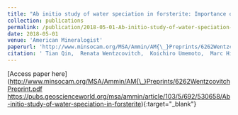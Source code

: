 ```yaml
---
title: "Ab initio study of water speciation in forsterite: Importance of the entropic effect"
collection: publications
permalink: /publication/2018-05-01-Ab-initio-study-of-water-speciation-in-forsterite-Importance-of-the-entropic-effect
date: 2018-05-01
venue: 'American Mineralogist'
paperurl: 'http://www.minsocam.org/MSA/Ammin/AM{\_}Preprints/6262WentzcovitchPreprint.pdf https://pubs.geoscienceworld.org/msa/ammin/article/103/5/692/530658/Ab-initio-study-of-water-speciation-in-forsterite'
citation: ' Tian Qin,  Renata Wentzcovitch,  Koichiro Umemoto,  Marc Hirschmann,  David Kohlstedt, &quot;Ab initio study of water speciation in forsterite: Importance of the entropic effect.&quot; American Mineralogist, 2018.'
---
```

[Access paper here](http://www.minsocam.org/MSA/Ammin/AM{\_}Preprints/6262WentzcovitchPreprint.pdf https://pubs.geoscienceworld.org/msa/ammin/article/103/5/692/530658/Ab-initio-study-of-water-speciation-in-forsterite){:target="_blank"}
